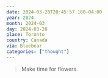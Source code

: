 ```yaml
---
date: 2024-03-28T20:45:57.180-04:00
year: 2024
month: 2024-03
day: 2024-03-28
place: Toronto
country: Canada
via: Bluebear
categories: ["thought"]
---
```

> Make time for flowers.
